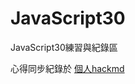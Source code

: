 # JavaScript30
JavaScript30練習與紀錄區

心得同步紀錄於 [個人hackmd](https://hackmd.io/3CkiSEg4SYyLMQ75JCC49A?both)